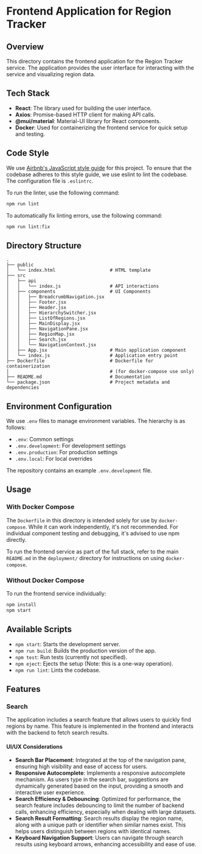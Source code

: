 # Frontend Application for Region Tracker

## Overview

This directory contains the frontend application for the Region Tracker service.
The application provides the user interface for interacting with the service and
visualizing region data.

## Tech Stack

- **React**: The library used for building the user interface.
- **Axios**: Promise-based HTTP client for making API calls.
- **@mui/material**: Material-UI library for React components.
- **Docker**: Used for containerizing the frontend service for quick setup and
  testing.

## Code Style

We use [Airbnb's JavaScript style guide](https://github.com/airbnb/javascript)
for this project.
To ensure that the codebase adheres to this style guide, we use eslint to lint
the codebase. The configuration file is `.eslintrc`.

To run the linter, use the following command:

```bash
npm run lint
```

To automatically fix linting errors, use the following command:

```bash
npm run lint:fix
```

## Directory Structure

```plaintext
.
├── public
│   └── index.html                    # HTML template
├── src
│   ├── api
│   │   └── index.js                  # API interactions
│   ├── components                    # UI Components
│   │   ├── BreadcrumbNavigation.jsx
│   │   ├── Footer.jsx
│   │   ├── Header.jsx
│   │   ├── HierarchySwitcher.jsx
│   │   ├── ListOfRegions.jsx
│   │   ├── MainDisplay.jsx
│   │   ├── NavigationPane.jsx
│   │   ├── RegionMap.jsx
│   │   ├── Search.jsx
│   │   └── NavigationContext.jsx
│   ├── App.jsx                       # Main application component
│   └── index.js                      # Application entry point
├── Dockerfile                        # Dockerfile for containerization
│                                     # (for docker-compose use only)
├── README.md                         # Documentation
└── package.json                      # Project metadata and dependencies
```

## Environment Configuration

We use `.env` files to manage environment variables. The hierarchy is as
follows:

- `.env`: Common settings
- `.env.development`: For development settings
- `.env.production`: For production settings
- `.env.local`: For local overrides

The repository contains an example `.env.development` file.

## Usage

### With Docker Compose

The `Dockerfile` in this directory is intended solely for use
by `docker-compose`. While it can work independently, it's not recommended. For
individual component testing and debugging, it's advised to use npm directly.

To run the frontend service as part of the full stack, refer to the
main `README.md` in the `deployment/` directory for instructions on
using `docker-compose`.

### Without Docker Compose

To run the frontend service individually:

```bash
npm install
npm start
```

## Available Scripts

- `npm start`: Starts the development server.
- `npm run build`: Builds the production version of the app.
- `npm test`: Run tests (currently not specified).
- `npm eject`: Ejects the setup (Note: this is a one-way operation).
- `npm run lint`: Lints the codebase.

## Features

### Search

The application includes a search feature that allows users to quickly find
regions by name. This feature is implemented in the frontend and interacts
with the backend to fetch search results.

#### UI/UX Considerations

- **Search Bar Placement**: Integrated at the top of the navigation pane,
  ensuring high visibility and ease of access for users.
- **Responsive Autocomplete**: Implements a responsive autocomplete mechanism.
  As users type in the search bar, suggestions are dynamically generated based
  on the input, providing a smooth and interactive user experience.
- **Search Efficiency & Debouncing**: Optimized for performance, the search
  feature includes debouncing to limit the number of backend calls, enhancing
  efficiency, especially when dealing with large datasets.
- **Search Result Formatting**: Search results display the region name, along
  with a unique path or identifier when similar names exist. This helps users
  distinguish between regions with identical names.
- **Keyboard Navigation Support**: Users can navigate through search results
  using keyboard arrows, enhancing accessibility and ease of use.
